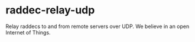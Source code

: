 # raddec-relay-udp
Relay raddecs to and from remote servers over UDP.  We believe in an open Internet of Things.
